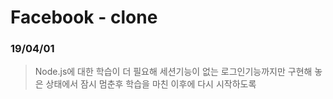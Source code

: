 # Facebook - clone 

### 19/04/01 

> Node.js에 대한 학습이 더 필요해 세션기능이 없는 로그인기능까지만 구현해 놓은 상태에서 잠시 멈춘후 학습을 마친 이후에 다시 시작하도록 